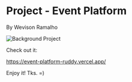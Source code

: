 # Project - Event Platform
By Wevison Ramalho

![Background Project](https://i.ibb.co/0cWWQqy/background.jpg)

Check out it:

https://event-platform-ruddy.vercel.app/

Enjoy it!
Tks. =)
